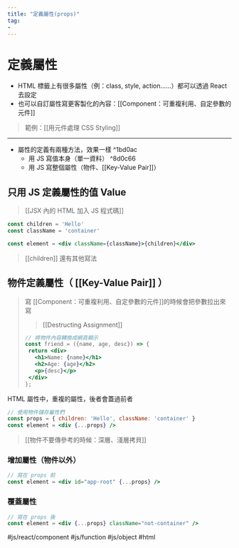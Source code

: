 ```yaml
---
title: "定義屬性(props)"
tag: 
- 
---
```

# 定義屬性
- HTML 標籤上有很多屬性（例：class, style, action......）都可以透過 React 去設定
- 也可以自訂屬性寫更客製化的內容：[[Component：可重複利用、自定參數的元件]]
>範例：[[用元件處理 CSS Styling]]

---

- 屬性的定義有兩種方法，效果一樣 ^1bd0ac
	- 用 JS 寫值本身（單一資料） ^8d0c66
	- 用 JS 寫整個屬性（物件、[[Key-Value Pair]]）

## 只用 JS 定義屬性的值 Value

>[[JSX 內的 HTML 加入 JS 程式碼]]

```jsx
const children = 'Hello'
const className = 'container'

const element = <div className={className}>{children}</div>
```
>[[children]] 還有其他寫法

## 物件定義屬性（ [[Key-Value Pair]] ）
>寫 [[Component：可重複利用、自定參數的元件]]的時候會把參數拉出來寫
>>[[Destructing Assignment]]
>```jsx
>// 將物件內容轉換成網頁顯示
>const friend = ({name, age, desc}) => {
>  return <div>
>    <h1>Name: {name}</h1>
>    <h2>Age: {age}</h2>
>    <p>{desc}</p>
>  </div>
>};
>```
>

HTML 屬性中，重複的屬性，後者會蓋過前者
```jsx
// 使用物件儲存屬性們
const props = { children: 'Hello', className: 'container' }
const element = <div {...props} />
```
>[[物件不要傳參考的時候：深層、淺層拷貝]]

### 增加屬性（物件以外）
```jsx
// 寫在 props 前
const element = <div id="app-root" {...props} />
```
### 覆蓋屬性
```jsx
// 寫在 props 後
const element = <div {...props} className="not-container" />
```


#js/react/component #js/function #js/object #html